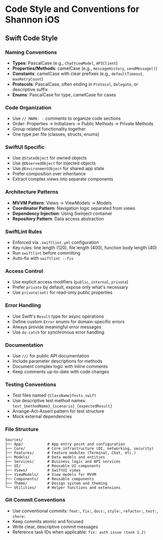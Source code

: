 # Code Style and Conventions for Shannon iOS

## Swift Code Style

### Naming Conventions
- **Types**: PascalCase (e.g., `ChatViewModel`, `APIClient`)
- **Properties/Methods**: camelCase (e.g., `messageHistory`, `sendMessage()`)
- **Constants**: camelCase with clear prefixes (e.g., `defaultTimeout`, `maxRetryCount`)
- **Protocols**: PascalCase, often ending in `Protocol`, `Delegate`, or descriptive suffix
- **Enums**: PascalCase for type, camelCase for cases

### Code Organization
- Use `// MARK: -` comments to organize code sections
- Order: Properties → Initializers → Public Methods → Private Methods
- Group related functionality together
- One type per file (classes, structs, enums)

### SwiftUI Specific
- Use `@StateObject` for owned objects
- Use `@ObservedObject` for injected objects
- Use `@EnvironmentObject` for shared app state
- Prefer composition over inheritance
- Extract complex views into separate components

### Architecture Patterns
- **MVVM Pattern**: Views → ViewModels → Models
- **Coordinator Pattern**: Navigation logic separated from views
- **Dependency Injection**: Using Swinject container
- **Repository Pattern**: Data access abstraction

### SwiftLint Rules
- Enforced via `.swiftlint.yml` configuration
- Key rules: line length (120), file length (400), function body length (40)
- Run `swiftlint` before committing
- Auto-fix with `swiftlint --fix`

### Access Control
- Use explicit access modifiers (`public`, `internal`, `private`)
- Prefer `private` by default, expose only what's necessary
- Use `private(set)` for read-only public properties

### Error Handling
- Use Swift's `Result` type for async operations
- Define custom `Error` enums for domain-specific errors
- Always provide meaningful error messages
- Use `do-catch` for synchronous error handling

### Documentation
- Use `///` for public API documentation
- Include parameter descriptions for methods
- Document complex logic with inline comments
- Keep comments up-to-date with code changes

### Testing Conventions
- Test files named `{ClassName}Tests.swift`
- Use descriptive test method names: `test_{methodName}_{scenario}_{expectedResult}`
- Arrange-Act-Assert pattern for test structure
- Mock external dependencies

### File Structure
```
Sources/
├── App/           # App entry point and configuration
├── Core/          # Core infrastructure (DI, networking, security)
├── Features/      # Feature modules (Terminal, Chat, etc.)
├── Models/        # Data models and entities
├── Services/      # Business logic and API services
├── UI/            # Reusable UI components
├── Views/         # SwiftUI views
├── ViewModels/    # View models for MVVM
├── Components/    # Reusable components
├── Theme/         # Design system and theming
└── Utilities/     # Helper functions and extensions
```

### Git Commit Conventions
- Use conventional commits: `feat:`, `fix:`, `docs:`, `style:`, `refactor:`, `test:`, `chore:`
- Keep commits atomic and focused
- Write clear, descriptive commit messages
- Reference task IDs when applicable: `fix: auth issue (task 1.2)`